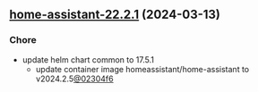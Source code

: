 

## [home-assistant-22.2.1](https://github.com/cyr-ius/truenas-charts/compare/home-assistant-22.2.0...home-assistant-22.2.1) (2024-03-13)

### Chore

- update helm chart common to 17.5.1
  - update container image homeassistant/home-assistant to v2024.2.5[@02304f6](https://github.com/02304f6)
  
  